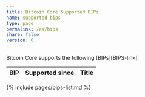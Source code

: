 ```yaml
---
title: Bitcoin Core Supported BIPs
name: supported-bips
type: page
permalink: /es/bips
share: false
version: 0
---
```

Bitcoin Core supports the following [BIPs][BIPS-link].

| BIP |Supported since| Title |
|-----|---------------|-------|
{% include pages/bips-list.md %}
